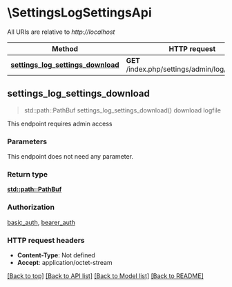# \SettingsLogSettingsApi

All URIs are relative to *http://localhost*

Method | HTTP request | Description
------------- | ------------- | -------------
[**settings_log_settings_download**](SettingsLogSettingsApi.md#settings_log_settings_download) | **GET** /index.php/settings/admin/log/download | download logfile



## settings_log_settings_download

> std::path::PathBuf settings_log_settings_download()
download logfile

This endpoint requires admin access

### Parameters

This endpoint does not need any parameter.

### Return type

[**std::path::PathBuf**](std::path::PathBuf.md)

### Authorization

[basic_auth](../README.md#basic_auth), [bearer_auth](../README.md#bearer_auth)

### HTTP request headers

- **Content-Type**: Not defined
- **Accept**: application/octet-stream

[[Back to top]](#) [[Back to API list]](../README.md#documentation-for-api-endpoints) [[Back to Model list]](../README.md#documentation-for-models) [[Back to README]](../README.md)

